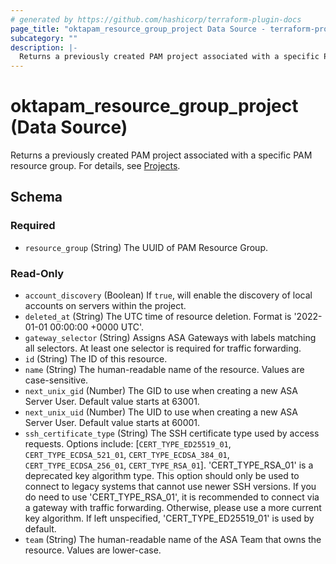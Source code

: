 ```yaml
---
# generated by https://github.com/hashicorp/terraform-plugin-docs
page_title: "oktapam_resource_group_project Data Source - terraform-provider-oktapam"
subcategory: ""
description: |-
  Returns a previously created PAM project associated with a specific PAM resource group. For details, see Projects https://help.okta.com/en/programs/opa-pam/Content/Topics/privileged-access/pam-projects.htm.
---
```


# oktapam_resource_group_project (Data Source)

Returns a previously created PAM project associated with a specific PAM resource group. For details, see [Projects](https://help.okta.com/en/programs/opa-pam/Content/Topics/privileged-access/pam-projects.htm).



<!-- schema generated by tfplugindocs -->
## Schema

### Required

- `resource_group` (String) The UUID of PAM Resource Group.

### Read-Only

- `account_discovery` (Boolean) If `true`, will enable the discovery of local accounts on servers within the project.
- `deleted_at` (String) The UTC time of resource deletion. Format is '2022-01-01 00:00:00 +0000 UTC'.
- `gateway_selector` (String) Assigns ASA Gateways with labels matching all selectors. At least one selector is required for traffic forwarding.
- `id` (String) The ID of this resource.
- `name` (String) The human-readable name of the resource. Values are case-sensitive.
- `next_unix_gid` (Number) The GID to use when creating a new ASA Server User. Default value starts at 63001.
- `next_unix_uid` (Number) The UID to use when creating a new ASA Server User. Default value starts at 60001.
- `ssh_certificate_type` (String) The SSH certificate type used by access requests. Options include: [`CERT_TYPE_ED25519_01`, `CERT_TYPE_ECDSA_521_01`, `CERT_TYPE_ECDSA_384_01`, `CERT_TYPE_ECDSA_256_01`, `CERT_TYPE_RSA_01`]. 'CERT_TYPE_RSA_01' is a deprecated key algorithm type. This option should only be used to connect to legacy systems that cannot use newer SSH versions. If you do need to use 'CERT_TYPE_RSA_01', it is recommended to connect via a gateway with traffic forwarding. Otherwise, please use a more current key algorithm. If left unspecified, 'CERT_TYPE_ED25519_01' is used by default.
- `team` (String) The human-readable name of the ASA Team that owns the resource. Values are lower-case.


